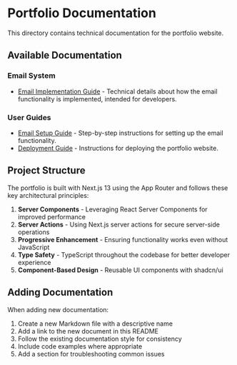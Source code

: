 # Portfolio Documentation

This directory contains technical documentation for the portfolio website.

## Available Documentation

### Email System

- [Email Implementation Guide](./EMAIL_IMPLEMENTATION.md) - Technical details about how the email functionality is implemented, intended for developers.

### User Guides

- [Email Setup Guide](../EMAIL_SETUP.md) - Step-by-step instructions for setting up the email functionality.
- [Deployment Guide](../DEPLOY.md) - Instructions for deploying the portfolio website.

## Project Structure

The portfolio is built with Next.js 13 using the App Router and follows these key architectural principles:

1. **Server Components** - Leveraging React Server Components for improved performance
2. **Server Actions** - Using Next.js server actions for secure server-side operations
3. **Progressive Enhancement** - Ensuring functionality works even without JavaScript
4. **Type Safety** - TypeScript throughout the codebase for better developer experience
5. **Component-Based Design** - Reusable UI components with shadcn/ui

## Adding Documentation

When adding new documentation:

1. Create a new Markdown file with a descriptive name
2. Add a link to the new document in this README
3. Follow the existing documentation style for consistency
4. Include code examples where appropriate
5. Add a section for troubleshooting common issues